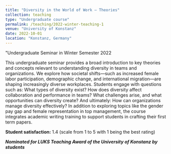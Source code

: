 ```yaml
---
title: "Diversity in the World of Work – Theories"
collection: teaching
type: "Undergraduate course"
permalink: /teaching/2022-winter-teaching-1
venue: "University of Konstanz"
date: 2022-10-01
location: "Konstanz, Germany"
---
```

"Undergraduate Seminar in Winter Semester 2022

This undergraduate seminar provides a broad introduction to key theories and concepts relevant to understanding diversity in teams and organizations. We explore how societal shifts—such as increased female labor participation, demographic change, and international migration—are shaping increasingly diverse workplaces. Students engage with questions such as: What types of diversity exist? How does diversity affect collaboration and performance in teams? What challenges arise, and what opportunities can diversity create? And ultimately: How can organizations manage diversity effectively?
In addition to exploring topics like the gender pay gap and female representation in top management, the course integrates academic writing training to support students in crafting their first term papers.

**Student satisfaction:** 1.4 (scale from 1 to 5 with 1 being the best rating)

***Nominated for LUKS Teaching Award of the University of Konstanz by students***
